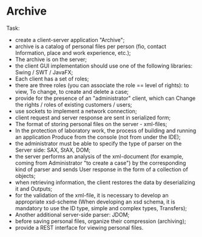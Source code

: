# Archive
Task:

- create a client-server application "Archive";
- archive is a catalog of personal files per person (fio, contact
Information, place and work experience, etc.);
- The archive is on the server;
- the client GUI implementation should use one of the following libraries:
Swing / SWT / JavaFX;
- Each client has a set of roles;
- there are three roles (you can associate the role == level of rights): to view,
To change, to create and delete a case;
- provide for the presence of an "administrator" client, which can
Change the rights / roles of existing customers / users;
- use sockets to implement a network connection;
- client request and server response are sent in serialized form;
- The format of storing personal files on the server - xml-files;
- In the protection of laboratory work, the process of building and running an application
Produce from the console (not from under the IDE);
- the administrator must be able to specify the type of parser on the
Server side: SAX, StAX, DOM;
- the server performs an analysis of the xml-document (for example, coming from
Administrator "to create a case") by the corresponding kind of parser and sends
User response in the form of a collection of objects;
- when retrieving information, the client restores the data by deserializing it and
Outputs;
- for the validation of the xml-file, it is necessary to develop an appropriate xsd-scheme
(When developing an xsd schema, it is mandatory to use the ID type, simple and complex types,
Transfers);
- Another additional server-side parser: JDOM;
- before saving personal files, organize their compression (archiving);
- provide a REST interface for viewing personal files.

